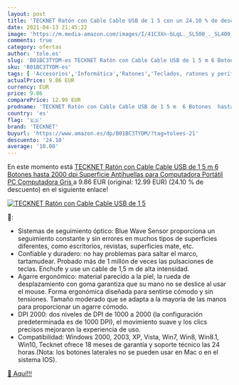 ```yaml
---
layout: post
title: 'TECKNET Ratón con Cable Cable USB de 1 5 con un 24.10 % de descuento'
date: 2021-04-13 21:45:22
image: 'https://m.media-amazon.com/images/I/41C3Xn-bLqL._SL500_._SL400_.jpg'
comments: true
category: ofertas
author: 'tole.es'
slug: 'B01BC3TYDM-es TECKNET Ratón con Cable Cable USB de 1 5 m 6 Botones hasta...'
sku: 'B01BC3TYDM-es'
tags: [ 'Accesorios','Informática','Ratones','Teclados, ratones y periféricos de entrada','ratón','tecknet', ]
actualPrice: 9.86 EUR
currency: EUR
price: 9.86
comparePrice: 12.99 EUR
prodname: 'TECKNET Ratón con Cable Cable USB de 1 5 m  6 Botones  hasta 2000 dpi  Superficie Antihuellas para Computadora Portátil  PC  Computadora Gris '
country: 'es'
flag: '🇪🇸'
brand: 'TECKNET'
buyurl: 'https://www.amazon.es/dp/B01BC3TYDM/?tag=tolees-21'
descuento: '24.10'
average: '10.08'
---
```


En este momento está [TECKNET Ratón con Cable Cable USB de 1 5 m  6 Botones  hasta 2000 dpi  Superficie Antihuellas para Computadora Portátil  PC  Computadora Gris ](https://www.amazon.es/dp/B01BC3TYDM/?tag=tolees-21) a 9.86 EUR (original: 12.99 EUR) (24.10 %  de descuento) en el siguiente enlace!

[![TECKNET Ratón con Cable Cable USB de 1 5](https://m.media-amazon.com/images/I/41C3Xn-bLqL._SL500_._SL400_.jpg)](https://www.amazon.es/dp/B01BC3TYDM/?tag=tolees-21)

🔎:

- Sistemas de seguimiento óptico: Blue Wave Sensor proporciona un seguimiento constante y sin errores en muchos tipos de superficies diferentes, como escritorios, revistas, superficies mate, etc.
- Confiable y duradero: no hay problemas para saltar el marco, tartamudear. Probado más de 1 millón de veces las pulsaciones de teclas. Enchufe y use un cable de 1,5 m de alta intensidad.
- Agarre ergonómico: material parecido a la piel, la rueda de desplazamiento con goma garantiza que su mano no se deslice al usar el mouse. Forma ergonómica diseñada para sentirse cómodo y sin tensiones. Tamaño moderado que se adapta a la mayoría de las manos para proporcionar un agarre cómodo.
- DPI 2000: dos niveles de DPI de 1000 a 2000 (la configuración predeterminada es de 1000 DPI), el movimiento suave y los clics precisos mejoraron la experiencia de uso.
- Compatibilidad: Windows 2000, 2003, XP, Vista, Win7, Win8, Win8.1, Win10, Tecknet ofrece 18 meses de garantía y soporte técnico las 24 horas.(Nota: los botones laterales no se pueden usar en Mac o en el sistema IOS).

[🛒 Aquí!!!](https://www.amazon.es/dp/B01BC3TYDM/?tag=tolees-21)
